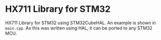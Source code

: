 # HX711 Library for STM32 
HX711 Library for STM32 using STM32CubeHAL. An example is shown in `main.cpp`. As this was written using HAL, it can be ported to any STM32 MCU.
